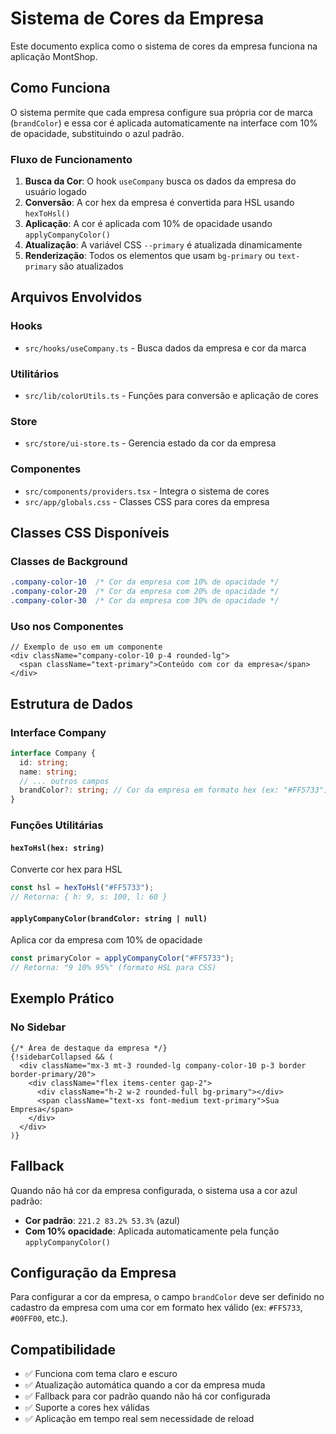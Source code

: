 # Sistema de Cores da Empresa

Este documento explica como o sistema de cores da empresa funciona na aplicação MontShop.

## Como Funciona

O sistema permite que cada empresa configure sua própria cor de marca (`brandColor`) e essa cor é aplicada automaticamente na interface com 10% de opacidade, substituindo o azul padrão.

### Fluxo de Funcionamento

1. **Busca da Cor**: O hook `useCompany` busca os dados da empresa do usuário logado
2. **Conversão**: A cor hex da empresa é convertida para HSL usando `hexToHsl()`
3. **Aplicação**: A cor é aplicada com 10% de opacidade usando `applyCompanyColor()`
4. **Atualização**: A variável CSS `--primary` é atualizada dinamicamente
5. **Renderização**: Todos os elementos que usam `bg-primary` ou `text-primary` são atualizados

## Arquivos Envolvidos

### Hooks
- `src/hooks/useCompany.ts` - Busca dados da empresa e cor da marca

### Utilitários
- `src/lib/colorUtils.ts` - Funções para conversão e aplicação de cores

### Store
- `src/store/ui-store.ts` - Gerencia estado da cor da empresa

### Componentes
- `src/components/providers.tsx` - Integra o sistema de cores
- `src/app/globals.css` - Classes CSS para cores da empresa

## Classes CSS Disponíveis

### Classes de Background
```css
.company-color-10  /* Cor da empresa com 10% de opacidade */
.company-color-20  /* Cor da empresa com 20% de opacidade */
.company-color-30  /* Cor da empresa com 30% de opacidade */
```

### Uso nos Componentes
```tsx
// Exemplo de uso em um componente
<div className="company-color-10 p-4 rounded-lg">
  <span className="text-primary">Conteúdo com cor da empresa</span>
</div>
```

## Estrutura de Dados

### Interface Company
```typescript
interface Company {
  id: string;
  name: string;
  // ... outros campos
  brandColor?: string; // Cor da empresa em formato hex (ex: "#FF5733")
}
```

### Funções Utilitárias

#### `hexToHsl(hex: string)`
Converte cor hex para HSL
```typescript
const hsl = hexToHsl("#FF5733");
// Retorna: { h: 9, s: 100, l: 60 }
```

#### `applyCompanyColor(brandColor: string | null)`
Aplica cor da empresa com 10% de opacidade
```typescript
const primaryColor = applyCompanyColor("#FF5733");
// Retorna: "9 10% 95%" (formato HSL para CSS)
```

## Exemplo Prático

### No Sidebar
```tsx
{/* Área de destaque da empresa */}
{!sidebarCollapsed && (
  <div className="mx-3 mt-3 rounded-lg company-color-10 p-3 border border-primary/20">
    <div className="flex items-center gap-2">
      <div className="h-2 w-2 rounded-full bg-primary"></div>
      <span className="text-xs font-medium text-primary">Sua Empresa</span>
    </div>
  </div>
)}
```

## Fallback

Quando não há cor da empresa configurada, o sistema usa a cor azul padrão:
- **Cor padrão**: `221.2 83.2% 53.3%` (azul)
- **Com 10% opacidade**: Aplicada automaticamente pela função `applyCompanyColor()`

## Configuração da Empresa

Para configurar a cor da empresa, o campo `brandColor` deve ser definido no cadastro da empresa com uma cor em formato hex válido (ex: `#FF5733`, `#00FF00`, etc.).

## Compatibilidade

- ✅ Funciona com tema claro e escuro
- ✅ Atualização automática quando a cor da empresa muda
- ✅ Fallback para cor padrão quando não há cor configurada
- ✅ Suporte a cores hex válidas
- ✅ Aplicação em tempo real sem necessidade de reload
